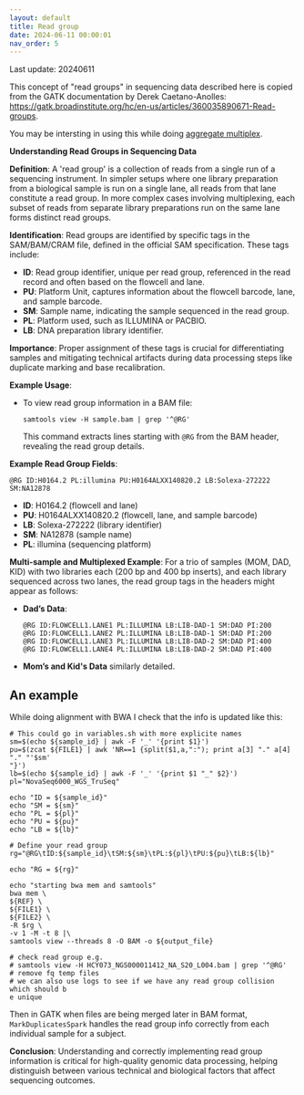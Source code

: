 ```yaml
---
layout: default
title: Read group
date: 2024-06-11 00:00:01
nav_order: 5
---
```


Last update: 20240611


<!-- {: .no_toc } -->
<!-- <details open markdown="block"> -->
<!-- <summary>Table of contents</summary> -->
<!-- {: .text-delta } -->
<!-- - TOC -->
<!-- {:toc} -->
<!-- </details> -->
<!-- --- -->

This concept of "read groups" in sequencing data described here is copied from the GATK documentation by Derek Caetano-Anolles:
<https://gatk.broadinstitute.org/hc/en-us/articles/360035890671-Read-groups>.

You may be intersting in using this while doing [aggregate multiplex](aggregate_multiplex.html).

**Understanding Read Groups in Sequencing Data**

**Definition**: A 'read group' is a collection of reads from a single run of a sequencing instrument. In simpler setups where one library preparation from a biological sample is run on a single lane, all reads from that lane constitute a read group. In more complex cases involving multiplexing, each subset of reads from separate library preparations run on the same lane forms distinct read groups.

**Identification**: Read groups are identified by specific tags in the SAM/BAM/CRAM file, defined in the official SAM specification. These tags include:
- **ID**: Read group identifier, unique per read group, referenced in the read record and often based on the flowcell and lane.
- **PU**: Platform Unit, captures information about the flowcell barcode, lane, and sample barcode.
- **SM**: Sample name, indicating the sample sequenced in the read group.
- **PL**: Platform used, such as ILLUMINA or PACBIO.
- **LB**: DNA preparation library identifier.

**Importance**: Proper assignment of these tags is crucial for differentiating samples and mitigating technical artifacts during data processing steps like duplicate marking and base recalibration.

**Example Usage**:
- To view read group information in a BAM file:
  ```
  samtools view -H sample.bam | grep '^@RG'
  ```
  This command extracts lines starting with `@RG` from the BAM header, revealing the read group details.

**Example Read Group Fields**:
```
@RG ID:H0164.2 PL:illumina PU:H0164ALXX140820.2 LB:Solexa-272222 SM:NA12878
```
- **ID**: H0164.2 (flowcell and lane)
- **PU**: H0164ALXX140820.2 (flowcell, lane, and sample barcode)
- **LB**: Solexa-272222 (library identifier)
- **SM**: NA12878 (sample name)
- **PL**: illumina (sequencing platform)

**Multi-sample and Multiplexed Example**:
For a trio of samples (MOM, DAD, KID) with two libraries each (200 bp and 400 bp inserts), and each library sequenced across two lanes, the read group tags in the headers might appear as follows:

- **Dad’s Data**:
  ```
  @RG ID:FLOWCELL1.LANE1 PL:ILLUMINA LB:LIB-DAD-1 SM:DAD PI:200
  @RG ID:FLOWCELL1.LANE2 PL:ILLUMINA LB:LIB-DAD-1 SM:DAD PI:200
  @RG ID:FLOWCELL1.LANE3 PL:ILLUMINA LB:LIB-DAD-2 SM:DAD PI:400
  @RG ID:FLOWCELL1.LANE4 PL:ILLUMINA LB:LIB-DAD-2 SM:DAD PI:400
  ```
- **Mom’s and Kid's Data** similarly detailed.

## An example

While doing alignment with BWA I check that the info is updated like this: 
```
# This could go in variables.sh with more explicite names
sm=$(echo ${sample_id} | awk -F '_' '{print $1}')
pu=$(zcat ${FILE1} | awk 'NR==1 {split($1,a,":"); print a[3] "." a[4] "." "'$sm'
"}')
lb=$(echo ${sample_id} | awk -F '_' '{print $1 "_" $2}')
pl="NovaSeq6000_WGS_TruSeq"

echo "ID = ${sample_id}"
echo "SM = ${sm}"
echo "PL = ${pl}"
echo "PU = ${pu}"
echo "LB = ${lb}"

# Define your read group
rg="@RG\tID:${sample_id}\tSM:${sm}\tPL:${pl}\tPU:${pu}\tLB:${lb}"

echo "RG = ${rg}"

echo "starting bwa mem and samtools"
bwa mem \
${REF} \
${FILE1} \
${FILE2} \
-R $rg \
-v 1 -M -t 8 |\
samtools view --threads 8 -O BAM -o ${output_file}

# check read group e.g.
# samtools view -H HCY073_NGS000011412_NA_S20_L004.bam | grep '^@RG'
# remove fq temp files
# we can also use logs to see if we have any read group collision which should b
e unique
```

Then in GATK when files are being merged later in BAM format, `MarkDuplicatesSpark` handles the read group info correctly from each individual sample for a subject. 


**Conclusion**: Understanding and correctly implementing read group information is critical for high-quality genomic data processing, helping distinguish between various technical and biological factors that affect sequencing outcomes.


